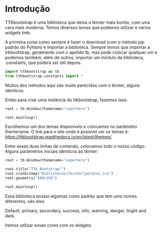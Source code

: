 # Introdução

TTKbootstrap é uma biblioteca que deixa o tkinter mais bonito, com uma cara mais moderna. Temos diversos temas que podemos utilizar e vários widgets tmb.

A primeira coisa como sempre é fazer o download (com o método pip padrão do Pyhton) e importar a biblioteca. Sempre temos que importar a trkbootstrap, geralmente com o apelido tb, mas pode colocar qualquer um e podemos também, além de outros, importar um módulo da biblioteca, 
.constants, que poderá ser útil depois. 

```Python
import ttkbootstrap as tb
from ttkbootstrap.constants import *
```

Muitos dos métodos aqui são muito parecidos com o tkinter, alguns identicos.

Então para criar uma instância do ttkbootstrap, fazemos isso:

```Python
root = tb.Window(themename="superhero")

root.mainloop()
```

Escolhemos um dos temas disponíveis e colocamos no parâmetro themename. O link para o site onde é possível ver os temas é: https://ttkbootstrap.readthedocs.io/en/latest/themes/

Entre essas duas linhas de comando, colocamos todo o nosso código. Alguns parâmetros iniciais identicos ao tkinter:

```Python
root = tb.Window(themename="superhero")

root.title("TTK Bootstrap!")
root.iconbitmap("Bibliotecas\Tkinter\potatos.ico")
root.geometry("500x350")

root.mainloop()
```

Essa biblioteca possui algumas cores padrão que tem ums nomes diferentes, são eles:

Default, primary, secondary, success, info, warning, danger, linght and dark.

Iremos utilizar essas cores com os widgets.
 